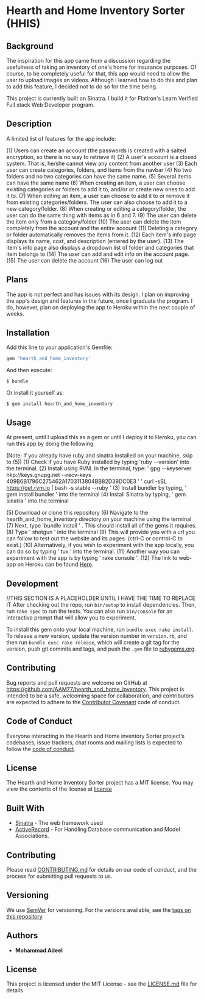 
# Hearth and Home Inventory Sorter (HHIS)

## Background

The inspiration for this app came from a discussion regarding the usefulness of taking an inventory of one's home for insurance purposes. Of course, to be completely useful for that, this app would need to allow the user to upload images an videos. Although I learned how to do this and plan to add this feature, I decided not to do so for the time being.

This project is currently built on Sinatra. I build it for Flatiron's Learn Verified Full stack Web Developer program.

## Description

A limited list of features for the app include:

(1) Users can create an account (the passwords is created with a salted encryption, so there is no way to retrieve it)
(2) A user's account is a closed system. That is, he/she cannot view any content from another user
(3) Each user can create categories, folders, and items from the navbar
(4) No two folders and no two categories can have the same name.
(5) Several items can have the same name
(6) When creating an item, a user can choose existing categories or folders to add it to, and/or or create new ones to add it to.
(7) When editing an item, a user can choose to add it to or remove it from existing categories/folders. The user can also choose to add it to a new category/folder.
(8) When creating or editing a category/folder, the user can do the same thing with items as in 6 and 7.
(9) The user can delete the item only from a category/folder
(10) The user can delete the item completely from the account and the entire account
(11) Deleting a category or folder automatically removes the items from it.
(12) Each item's info page displays its name, cost, and description (entered by the user).
(13) The item's info page also displays a dropdown list of folder and categories that item belongs to
(14) The user can add and edit info on the account page.
(15) The user can delete the account
(16) The user can log out

## Plans

The app is not perfect and has issues with its design.
I plan on improving the app's design and features in the future, once I graduate the program.
I do, however, plan on deploying the app to Heroku within the next couple of weeks.

## Installation

Add this line to your application's Gemfile:

```ruby
gem 'hearth_and_home_inventory'
```
And then execute:

    $ bundle

Or install it yourself as:

    $ gem install hearth_and_home_inventory

## Usage

At present, until I upload this as a gem or until I deploy it to Heroku, you can run this app by doing the following:

(Note: If you already have ruby and sinatra installed on your machine, skip to (5))
(1) Check if you have Ruby installed by typing 'ruby --version' into the terminal.
(2) Install using RVM. In the terminal, type:
' gpg --keyserver hkp://keys.gnupg.net --recv-keys 409B6B1796C275462A1703113804BB82D39DC0E3 '
' curl -sSL https://get.rvm.io | bash -s stable --ruby '
(3) Install bundler by typing, ' gem install bundler ' into the terminal
(4) Install Sinatra by typing, ' gem sinatra ' into the terminal

(5) Download or clone this repository
(6) Navigate to the hearth_and_home_inventory directory on your machine using the terminal
(7) Next, type 'bundle install ' . This should install all of the gems it requires.
(8) Type ' shotgun ' into the terminal
(9) This will provide you with a url you can follow to test out the website and its pages. (ctrl-C or control-C to exist.)
(10) Alternatively, if you wish to experiment with the app locally, you can do so by typing ' tux '
into the terminal.
(11) Another way you can experiment with the app is by typing ' rake console '.
(12) The link to web-app on Heroku can be found [Here](https://hh-inventorysorter-sinatra.herokuapp.com/).

## Development

//THIS SECTION IS A PLACEHOLDER UNTIL I HAVE THE TIME TO REPLACE IT
After checking out the repo, run `bin/setup` to install dependencies. Then, run `rake spec` to run the tests. You can also run `bin/console` for an interactive prompt that will allow you to experiment.

To install this gem onto your local machine, run `bundle exec rake install`. To release a new version, update the version number in `version.rb`, and then run `bundle exec rake release`, which will create a git tag for the version, push git commits and tags, and push the `.gem` file to [rubygems.org](https://rubygems.org).

## Contributing

Bug reports and pull requests are welcome on GitHub at https://github.com/AAM77/hearth_and_home_inventory. This project is intended to be a safe, welcoming space for collaboration, and contributors are expected to adhere to the [Contributor Covenant](http://contributor-covenant.org) code of conduct.

## Code of Conduct

Everyone interacting in the Hearth and Home inventory Sorter project’s codebases, issue trackers, chat rooms and mailing lists is expected to follow the [code of conduct](https://github.com/AAM77/hearth_and_home_inventory/blob/master/CODE_OF_CONDUCT.md).

## License
The Hearth and Home Inventory Sorter project has a MIT license. You may view the contents of the license at [license](https://github.com/AAM77/hearth_and_home_inventory/blob/master/LICENSE)

## Built With

* [Sinatra](http://sinatrarb.com/documentation.html) - The web framework used
* [ActiveRecord](https://guides.rubyonrails.org/active_record_basics.html) - For Handling Database communication and Model Associations.

## Contributing

Please read [CONTRIBUTING.md](https://github.com/AAM77/hearth_and_home_inventory/blob/master/CONTRIBUTING.md) for details on our code of conduct, and the process for submitting pull requests to us.

## Versioning

We use [SemVer](http://semver.org/) for versioning. For the versions available, see the [tags on this repository](https://github.com/AAM77/hearth_and_home_inventory/tags).

## Authors

* **Mohammad Adeel**

## License

This project is licensed under the MIT License - see the [LICENSE.md](LICENSE.md) file for details
